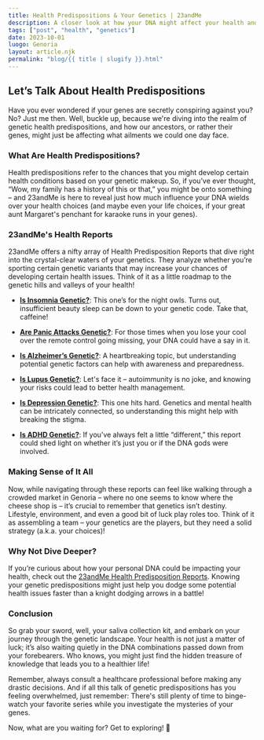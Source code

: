 ```yaml
---
title: Health Predispositions & Your Genetics | 23andMe
description: A closer look at how your DNA might affect your health and some insights from 23andMe.
tags: ["post", "health", "genetics"]
date: 2023-10-01
luogo: Genoria
layout: article.njk
permalink: "blog/{{ title | slugify }}.html"
---
```


## Let’s Talk About Health Predispositions

Have you ever wondered if your genes are secretly conspiring against you? No? Just me then. Well, buckle up, because we're diving into the realm of genetic health predispositions, and how our ancestors, or rather their genes, might just be affecting what ailments we could one day face.

### What Are Health Predispositions?

Health predispositions refer to the chances that you might develop certain health conditions based on your genetic makeup. So, if you’ve ever thought, “Wow, my family has a history of this or that,” you might be onto something – and 23andMe is here to reveal just how much influence your DNA wields over your health choices (and maybe even your life choices, if your great aunt Margaret's penchant for karaoke runs in your genes).

### 23andMe's Health Reports

23andMe offers a nifty array of Health Predisposition Reports that dive right into the crystal-clear waters of your genetics. They analyze whether you’re sporting certain genetic variants that may increase your chances of developing certain health issues. Think of it as a little roadmap to the genetic hills and valleys of your health!

- **[Is Insomnia Genetic?](https://www.23andme.com/topics/health-predispositions/insomnia/)**: This one’s for the night owls. Turns out, insufficient beauty sleep can be down to your genetic code. Take that, caffeine!

- **[Are Panic Attacks Genetic?](https://www.23andme.com/topics/health-predispositions/panic-attacks/)**: For those times when you lose your cool over the remote control going missing, your DNA could have a say in it.

- **[Is Alzheimer’s Genetic?](https://www.23andme.com/topics/health-predispositions/late-onset-alzheimers/)**: A heartbreaking topic, but understanding potential genetic factors can help with awareness and preparedness.

- **[Is Lupus Genetic?](https://www.23andme.com/topics/health-predispositions/lupus/)**: Let's face it – autoimmunity is no joke, and knowing your risks could lead to better health management.

- **[Is Depression Genetic?](https://www.23andme.com/topics/health-predispositions/depression/)**: This one hits hard. Genetics and mental health can be intricately connected, so understanding this might help with breaking the stigma.

- **[Is ADHD Genetic?](https://www.23andme.com/topics/health-predispositions/adhd/)**: If you’ve always felt a little “different,” this report could shed light on whether it’s just you or if the DNA gods were involved.

### Making Sense of It All

Now, while navigating through these reports can feel like walking through a crowded market in Genoria – where no one seems to know where the cheese shop is – it’s crucial to remember that genetics isn’t destiny. Lifestyle, environment, and even a good bit of luck play roles too. Think of it as assembling a team – your genetics are the players, but they need a solid strategy (a.k.a. your choices)!

### Why Not Dive Deeper?

If you’re curious about how your personal DNA could be impacting your health, check out the [23andMe Health Predisposition Reports](https://www.23andme.com/topics/health-predispositions/). Knowing your genetic predispositions might just help you dodge some potential health issues faster than a knight dodging arrows in a battle!

### Conclusion

So grab your sword, well, your saliva collection kit, and embark on your journey through the genetic landscape. Your health is not just a matter of luck; it’s also waiting quietly in the DNA combinations passed down from your forebearers. Who knows, you might just find the hidden treasure of knowledge that leads you to a healthier life!

Remember, always consult a healthcare professional before making any drastic decisions. And if all this talk of genetic predispositions has you feeling overwhelmed, just remember: There's still plenty of time to binge-watch your favorite series while you investigate the mysteries of your genes.

Now, what are you waiting for? Get to exploring! 🧬